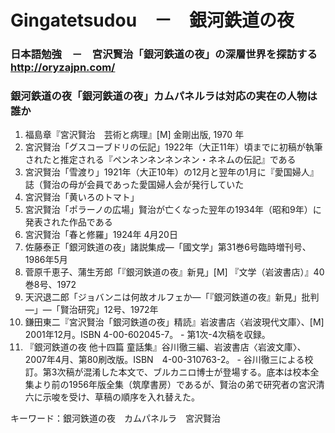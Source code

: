 # Gingatetsudou　－　銀河鉄道の夜
### 日本語勉強　－　宮沢賢治「銀河鉄道の夜」の深層世界を探訪する　http://oryzajpn.com/

### 銀河鉄道の夜「銀河鉄道の夜」カムパネルラは対応の実在の人物は誰か

1. 福島章『宮沢賢治　芸術と病理』[M] 金剛出版, 1970 年
2. 宮沢賢治「グスコーブドリの伝記」1922年（大正11年）頃までに初稿が執筆されたと推定される『ペンネンネンネンネン・ネネムの伝記』である
3. 宮沢賢治「雪渡り」1921年（大正10年）の12月と翌年の1月に『愛国婦人』誌（賢治の母が会員であった愛国婦人会が発行していた
4. 宮沢賢治「黄いろのトマト」
5. 宮沢賢治「ポラーノの広場」賢治が亡くなった翌年の1934年（昭和9年）に発表された作品である
6. 宮沢賢治「春と修羅」1924年 4月20日
7. 佐藤泰正「銀河鉄道の夜」諸説集成―「國文学」第31巻6号臨時増刊号、1986年5月
8. 菅原千恵子、蒲生芳郎「『銀河鉄道の夜』新見」[M] 『文学（岩波書店）』40巻8号、1972
9. 天沢退二郎「ジョバンニは何故オルフェか―「『銀河鉄道の夜』新見」批判―」―「賢治研究」12号、1972年
10. 鎌田東二『宮沢賢治「銀河鉄道の夜」精読』岩波書店〈岩波現代文庫〉、[M] 2001年12月。ISBN 4-00-602045-7。 - 第1次-4次稿を収録。
11. 『銀河鉄道の夜 他十四篇 童話集』谷川徹三編、岩波書店〈岩波文庫〉、2007年4月、第80刷改版。ISBN　4-00-310763-2。 - 谷川徹三による校訂。第3次稿が混淆した本文で、ブルカニロ博士が登場する。底本は校本全集より前の1956年版全集（筑摩書房）であるが、賢治の弟で研究者の宮沢清六に示唆を受け、草稿の順序を入れ替えた。

キーワード：銀河鉄道の夜　カムパネルラ　宮沢賢治
